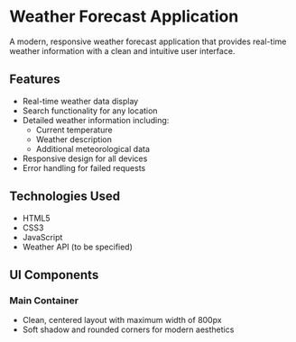  
 # Weather Forecast Application

A modern, responsive weather forecast application that provides real-time weather information with a clean and intuitive user interface.

## Features

- Real-time weather data display
- Search functionality for any location
- Detailed weather information including:
  - Current temperature
  - Weather description
  - Additional meteorological data
- Responsive design for all devices
- Error handling for failed requests

## Technologies Used

- HTML5
- CSS3
- JavaScript
- Weather API (to be specified)

## UI Components

### Main Container
- Clean, centered layout with maximum width of 800px
- Soft shadow and rounded corners for modern aesthetics
